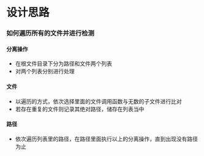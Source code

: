 # 设计思路
### 如何遍历所有的文件并进行检测    
#### 分离操作
* 在根文件目录下分为路径和文件两个列表  
* 对两个列表分别进行处理  
#### 文件  
* 以遍历的方式，依次选择里面的文件调用函数与无数的子文件进行比对  
* 若存在重复的文件则记录其绝对路径，储存在列表当中  
#### 路径  
* 依次遍历列表里的路径，在路径里面执行以上的分离操作，直到出现没有路径为止  

